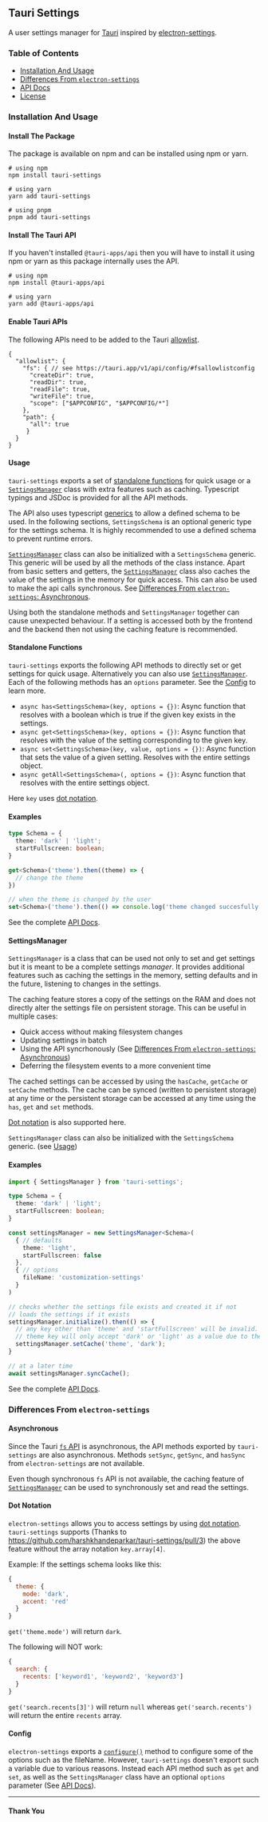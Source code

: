 ## Tauri Settings
A user settings manager for [Tauri](https://tauri.app) inspired by [electron-settings](https://github.com/nathanbuchar/electron-settings).

### Table of Contents
- [Installation And Usage](#installation-and-usage)
- [Differences From `electron-settings`](#differences-from-electron-settings)
- [API Docs](https://harshkhandeparkar.github.io/tauri-settings/)
- [License](LICENSE)

### Installation And Usage
#### Install The Package
The package is available on npm and can be installed using npm or yarn.
```shell
# using npm
npm install tauri-settings

# using yarn
yarn add tauri-settings

# using pnpm
pnpm add tauri-settings
```

#### Install The Tauri API
If you haven't installed `@tauri-apps/api` then you will have to install it using npm or yarn as this package internally uses the API.
```shell
# using npm
npm install @tauri-apps/api

# using yarn
yarn add @tauri-apps/api
```

#### Enable Tauri APIs
The following APIs need to be added to the Tauri [allowlist](https://tauri.app/v1/api/config/#allowlistconfig).
```jsonc
{
  "allowlist": {
    "fs": { // see https://tauri.app/v1/api/config/#fsallowlistconfig
      "createDir": true,
      "readDir": true,
      "readFile": true,
      "writeFile": true,
      "scope": ["$APPCONFIG", "$APPCONFIG/*"]
    },
    "path": {
      "all": true
     }
  }
}
```

#### Usage
`tauri-settings` exports a set of [standalone functions](#standalone-functions) for quick usage or a [`SettingsManager`](#settingsmanager) class with extra features such as caching.
Typescript typings and JSDoc is provided for all the API methods.

The API also uses typescript [generics](https://www.typescriptlang.org/docs/handbook/2/generics.html#hello-world-of-generics) to allow a defined schema to be used. In the following sections, `SettingsSchema` is an optional generic type for the settings schema.
It is highly recommended to use a defined schema to prevent runtime errors.

[`SettingsManager`](#settingsmanager) class can also be initialized with a `SettingsSchema` generic. This generic will be used by all the methods of the class instance.
Apart from basic setters and getters, the [`SettingsManager`](#settingsmanager) class also caches the value of the settings in the memory for quick access. This can also be used to make the api calls synchronous. See [Differences From `electron-settings`: Asynchronous](#asynchronous).

Using both the standalone methods and `SettingsManager` together can cause unexpected behaviour. If a setting is accessed both by the frontend and the backend then not using the caching feature is recommended.

#### Standalone Functions
`tauri-settings` exports the following API methods to directly set or get settings for quick usage. Alternatively you can also use [`SettingsManager`](#settingsmanager).
Each of the following methods has an `options` parameter. See the [Config](#config) to learn more.

- `async has<SettingsSchema>(key, options = {})`: Async function that resolves with a boolean which is true if the given key exists in the settings.
- `async get<SettingsSchema>(key, options = {})`: Async function that resolves with the value of the setting corresponding to the given key.
- `async set<SettingsSchema>(key, value, options = {})`: Async function that sets the value of a given setting. Resolves with the entire settings object.
- `async getAll<SettingsSchema>(, options = {})`: Async function that resolves with the entire settings object.

Here `key` uses [dot notation](#dot-notation).

#### Examples
```ts
type Schema = {
  theme: 'dark' | 'light';
  startFullscreen: boolean;
}

get<Schema>('theme').then((theme) => {
  // change the theme
})

// when the theme is changed by the user
set<Schema>('theme').then(() => console.log('theme changed succesfully'));
```

See the complete [API Docs](https://harshkhandeparkar.github.io/tauri-settings/).

#### SettingsManager
`SettingsManager` is a class that can be used not only to set and get settings but it is meant to be a complete settings *manager*.
It provides additional features such as caching the settings in the memory, setting defaults and in the future, listening to changes in the settings.

The caching feature stores a copy of the settings on the RAM and does not directly alter the settings file on persistent storage. This can be useful in multiple cases:
- Quick access without making filesystem changes
- Updating settings in batch
- Using the API syncrhonously (See [Differences From `electron-settings`: Asynchronous](#asynchronous))
- Deferring the filesystem events to a more convenient time

The cached settings can be accessed by using the `hasCache`, `getCache` or `setCache` methods.
The cache can be synced (written to persistent storage) at any time or the persistent storage can be accessed at any time using the `has`, `get` and `set` methods.

[Dot notation](#dot-notation) is also supported here.

`SettingsManager` class can also be initialized with the `SettingsSchema` generic. (see [Usage](#usage))

#### Examples
```ts
import { SettingsManager } from 'tauri-settings';

type Schema = {
  theme: 'dark' | 'light';
  startFullscreen: boolean;
}

const settingsManager = new SettingsManager<Schema>(
  { // defaults
    theme: 'light',
    startFullscreen: false
  },
  { // options
    fileName: 'customization-settings'
  }
)

// checks whether the settings file exists and created it if not
// loads the settings if it exists
settingsManager.initialize().then(() => {
  // any key other than 'theme' and 'startFullscreen' will be invalid.
  // theme key will only accept 'dark' or 'light' as a value due to the generic.
  settingsManager.setCache('theme', 'dark');
}

// at a later time
await settingsManager.syncCache();
```

See the complete [API Docs](https://harshkhandeparkar.github.io/tauri-settings/).

### Differences From `electron-settings`
#### Asynchronous
Since the Tauri [`fs` API](https://tauri.app/v1/api/js/fs) is asynchronous, the API methods exported by `tauri-settings` are also asynchronous. Methods `setSync`, `getSync`, and `hasSync` from `electron-settings` are not available.

Even though synchronous `fs` API is not available, the caching feature of [`SettingsManager`](#settingsmanager) can be used to synchronously set and read the settings.

#### Dot Notation
`electron-settings` allows you to access settings by using [dot notation](https://electron-settings.js.org/index.html#keypath).
`tauri-settings` supports (Thanks to https://github.com/harshkhandeparkar/tauri-settings/pull/3) the above feature without the array notation `key.array[4]`.

Example:
If the settings schema looks like this:
```js
{
  theme: {
    mode: 'dark',
    accent: 'red'
  }
}
```
`get('theme.mode')` will return `dark`.

The following will NOT work:
```js
{
  search: {
    recents: ['keyword1', 'keyword2', 'keyword3']
  }
}
```
`get('search.recents[3]')` will return `null` whereas `get('search.recents')` will return the entire `recents` array.

#### Config
`electron-settings` exports a [`configure()`](https://electron-settings.js.org/index.html#configure) method to configure some of the options such as the fileName.
However, `tauri-settings` doesn't export such a variable due to various reasons. Instead each API method such as `get` and `set`, as well as the `SettingsManager` class have an optional `options` parameter (See [API Docs](https://harshkhandeparkar.github.io/tauri-settings/)).

****
#### Thank You
